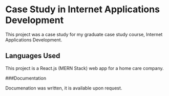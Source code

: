 # Case Study in Internet Applications Development

This project was a case study for my graduate case study course, Internet Applications Development.

## Languages Used

This project is a React.js (MERN Stack) web app for a home care company.

###Documentation

Documenation was written, it is available upon request.
